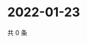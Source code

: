# 2022-01-23

共 0 条

<!-- BEGIN WEIBO -->
<!-- 最后更新时间 Sun Jan 23 2022 12:00:58 GMT+0800 (China Standard Time) -->

<!-- END WEIBO -->
